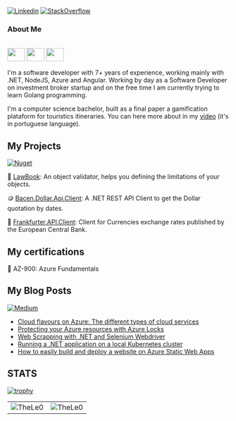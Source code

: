 [![Linkedin](https://img.shields.io/badge/linkedin-%230077B5.svg?&style=for-the-badge&logo=linkedin&logoColor=white)](https://www.linkedin.com/in/leonardo-tosin-b57406112/)
[![StackOverflow](https://img.shields.io/badge/stackoverflow-%23F48024.svg?&style=for-the-badge&logo=stackoverflow&logoColor=white)](https://stackoverflow.com/users/9767014/thele0?tab=profile)

### About Me

<div style="display: inline_block"><br>
  <img align="center"  height="30" width="40" src="https://cdn.worldvectorlogo.com/logos/dot-net-core-7.svg">
  <img align="center"  height="30" width="40" src="https://cdn.worldvectorlogo.com/logos/azure-1.svg">
  <img align="center"  height="30" width="40" src="https://cdn.worldvectorlogo.com/logos/angular-icon-1.svg">
</div>
  
<br />
I'm a software developer with 7+ years of experience, working mainly with .NET, NodeJS, Azure and Angular. Working by day as a Software Developer on investment broker startup and on the free time I am currently trying to learn Golang programming.

I'm a computer science bachelor, built as a final paper a gamification plataform for touristics itineraries. You can here more about in my [video](https://www.youtube.com/watch?v=xZLdsME5gGU) (it's in portuguese language).

## My Projects
[![Nuget](https://img.shields.io/badge/-TheLe0-blue?style=flat-square&logo=nuget&logoColor=white&link=https://www.nuget.org/profiles/TheLe0/)](https://www.nuget.org/profiles/TheLe0/)

📓 [LawBook](https://github.com/TheLe0/LawBook): An object validator, helps you defining the limitations of your objects.

🪙 [Bacen.Dollar.Api.Client](https://github.com/TheLe0/bacen-dollar-api-client): A .NET REST API Client to get the Dollar quotation by dates.

🌭 [Frankfurter.API.Client](https://github.com/TheLe0/frankfurter-api-client): Client for Currencies exchange rates published by the European Central Bank.

## My certifications

🏅 AZ-900: Azure Fundamentals

## My Blog Posts

[![Medium](https://img.shields.io/badge/Medium-12100E?style=for-the-badge&logo=medium&logoColor=white)](https://medium.com/@TheLe0)

<!-- MEDIUM:START -->
- [Cloud flavours on Azure: The different types of cloud services](https://medium.com/@TheLe0/cloud-flavours-on-azure-the-different-types-of-cloud-services-6e8a12919d78------2)
- [Protecting your Azure resources with Azure Locks](https://medium.com/@TheLe0/protecting-your-azure-resources-with-azure-locks-3c5222278183------2)
- [Web Scrapping with .NET and Selenium Webdriver](https://medium.com/@TheLe0/web-scrapping-with-net-and-selenium-webdriver-d8a888756733------2)
- [Running a .NET application on a local Kubernetes cluster](https://medium.com/@TheLe0/running-a-net-application-on-a-local-kubernetes-cluster-1aff3537f755------2)
- [How to easily build and deploy a website on Azure Static Web Apps](https://medium.com/@TheLe0/how-to-easily-build-and-deploy-a-website-on-azure-static-web-apps-32e62861a2e5------2)
<!-- MEDIUM:END -->

## STATS

[![trophy](https://github-profile-trophy.vercel.app/?username=TheLe0&theme=onedark&column=8)](https://github.com/ryo-ma/github-profile-trophy)

<center>
<table>
  <tr>
      <td><img align="center" src="https://github-readme-stats.vercel.app/api/top-langs/?username=TheLe0&theme=onedark" alt="TheLe0" /></td>  
      <td><img align="center" src="https://github-readme-stats.vercel.app/api?username=TheLe0&theme=onedark" alt="TheLe0" /></td>  
  </tr> 
</table>
</center>
